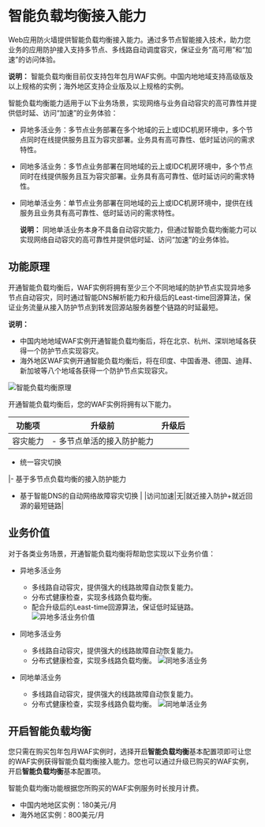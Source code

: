 # 智能负载均衡接入能力

Web应用防火墙提供智能负载均衡接入能力。通过多节点智能接入技术，助力您业务的应用防护接入支持多节点、多线路自动调度容灾，保证业务“高可用”和“加速”的访问体验。

**说明：** 智能负载均衡目前仅支持包年包月WAF实例。中国内地地域支持高级版及以上规格的实例；海外地区支持企业版及以上规格的实例。

智能负载均衡能力适用于以下业务场景，实现网络与业务自动容灾的高可靠性并提供低时延、访问“加速”的业务体验：

-   异地多活业务：多节点业务部署在多个地域的云上或IDC机房环境中，多个节点同时在线提供服务且互为容灾部署。业务具有高可靠性、低时延访问的需求特性。
-   同地多活业务：多节点业务部署在同地域的云上或IDC机房环境中，多个节点同时在线提供服务且互为容灾部署。业务具有高可靠性、低时延访问的需求特性。
-   同地单活业务：单节点业务部署在同地域的云上或IDC机房环境中，提供在线服务且业务具有高可靠性、低时延访问的需求特性。

    **说明：** 同地单活业务本身不具备自动容灾能力，但通过智能负载均衡能力可以实现网络自动容灾的高可靠性并提供低时延、访问“加速”的业务体验。


## 功能原理

开通智能负载均衡后，WAF实例将拥有至少三个不同地域的防护节点实现异地多节点自动容灾，同时通过智能DNS解析能力和升级后的Least-time回源算法，保证业务流量从接入防护节点到转发回源站服务器整个链路的时延最短。

**说明：**

-   中国内地地域WAF实例开通智能负载均衡后，将在北京、杭州、深圳地域各获得一个防护节点实现容灾。
-   海外地区WAF实例开通智能负载均衡后，将在印度、中国香港、德国、迪拜、新加坡等八个地域各获得一个防护节点实现容灾。

![智能负载均衡原理](https://static-aliyun-doc.oss-cn-hangzhou.aliyuncs.com/assets/img/zh-CN/7582348951/p89086.png)

开通智能负载均衡后，您的WAF实例将拥有以下能力。

|功能项|升级前|升级后|
|---|---|---|
|容灾能力|-   多节点单活的接入防护能力
-   统一容灾切换

|-   基于多节点负载均衡的接入防护能力
-   基于智能DNS的自动网络故障容灾切换 |
|访问加速|无|就近接入防护+就近回源的最短链路|

## 业务价值

对于各类业务场景，开通智能负载均衡将帮助您实现以下业务价值：

-   异地多活业务

    -   多线路自动容灾，提供强大的线路故障自动恢复能力。
    -   分布式健康检查，实现多线路负载均衡。
    -   配合升级后的Least-time回源算法，保证低时延链路。
    ![异地多活业务价值](https://static-aliyun-doc.oss-cn-hangzhou.aliyuncs.com/assets/img/zh-CN/7582348951/p89101.png)

-   同地多活业务

    -   多线路自动容灾，提供强大的线路故障自动恢复能力。
    -   分布式健康检查，实现多线路负载均衡。
    ![同地多活业务](https://static-aliyun-doc.oss-cn-hangzhou.aliyuncs.com/assets/img/zh-CN/7582348951/p89104.png)

-   同地单活业务

    -   多线路自动容灾，提供强大的线路故障自动恢复能力。
    -   分布式健康检查，实现多线路负载均衡。
    ![同地单活业务](https://static-aliyun-doc.oss-cn-hangzhou.aliyuncs.com/assets/img/zh-CN/7582348951/p89105.png)


## 开启智能负载均衡

您只需在购买包年包月WAF实例时，选择开启**智能负载均衡**基本配置项即可让您的WAF实例获得智能负载均衡接入能力。您也可以通过升级已购买的WAF实例，开启**智能负载均衡**基本配置项。

智能负载均衡功能根据您所购买的WAF实例服务时长按月计费。

-   中国内地地区实例：180美元/月
-   海外地区实例：800美元/月

